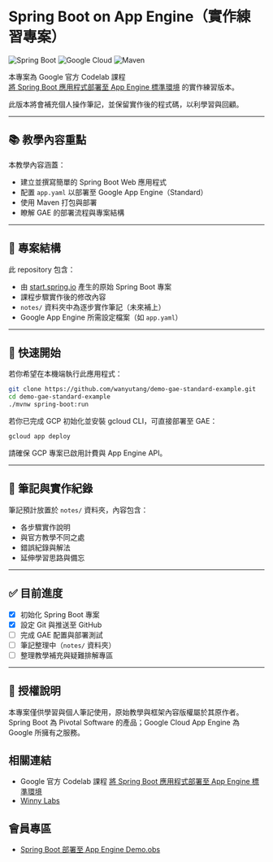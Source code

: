 # Spring Boot on App Engine（實作練習專案）

![Spring Boot](https://img.shields.io/badge/Spring_Boot-3.3.0+-green?logo=springboot&style=flat)
![Google Cloud](https://img.shields.io/badge/Google_Cloud-App_Engine-blue?logo=googlecloud&style=flat)
![Maven](https://img.shields.io/badge/Build-Maven-orange?logo=apachemaven&style=flat)

本專案為 Google 官方 Codelab 課程  
[將 Spring Boot 應用程式部署至 App Engine 標準環境](https://codelabs.developers.google.com/codelabs/cloud-app-engine-springboot) 的實作練習版本。

此版本將會補充個人操作筆記，並保留實作後的程式碼，以利學習與回顧。

---

## 📚 教學內容重點

本教學內容涵蓋：

- 建立並撰寫簡單的 Spring Boot Web 應用程式
- 配置 `app.yaml` 以部署至 Google App Engine（Standard）
- 使用 Maven 打包與部署
- 瞭解 GAE 的部署流程與專案結構

---

## 📁 專案結構

此 repository 包含：

- 由 [start.spring.io](https://start.spring.io) 產生的原始 Spring Boot 專案
- 課程步驟實作後的修改內容
- `notes/` 資料夾中為逐步實作筆記（未來補上）
- Google App Engine 所需設定檔案（如 `app.yaml`）

---

## 🚀 快速開始

若你希望在本機端執行此應用程式：

```bash
git clone https://github.com/wanyutang/demo-gae-standard-example.git
cd demo-gae-standard-example
./mvnw spring-boot:run
```

若你已完成 GCP 初始化並安裝 gcloud CLI，可直接部署至 GAE：

```bash
gcloud app deploy
```

請確保 GCP 專案已啟用計費與 App Engine API。

---

## 📝 筆記與實作紀錄

筆記預計放置於 `notes/` 資料夾，內容包含：

- 各步驟實作說明
- 與官方教學不同之處
- 錯誤紀錄與解法
- 延伸學習思路與備忘

---

## ✅ 目前進度

- [x] 初始化 Spring Boot 專案
- [x] 設定 Git 與推送至 GitHub
- [ ] 完成 GAE 配置與部署測試
- [ ] 筆記整理中（`notes/` 資料夾）
- [ ] 整理教學補充與疑難排解專區

---

## 📄 授權說明

本專案僅供學習與個人筆記使用，原始教學與框架內容版權屬於其原作者。  
Spring Boot 為 Pivotal Software 的產品；Google Cloud App Engine 為 Google 所擁有之服務。

## 相關連結

- Google 官方 Codelab 課程 [將 Spring Boot 應用程式部署至 App Engine 標準環境](https://codelabs.developers.google.com/codelabs/cloud-app-engine-springboot) 
- [Winny Labs](https://wanyutang.github.io/winny-labs/)

## 會員專區

- [Spring Boot 部署至 App Engine Demo.obs](obsidian://open?vault=winny-note&file=pages%2FSpring%20Boot%20%E9%83%A8%E7%BD%B2%E8%87%B3%20App%20Engine%20Demo)